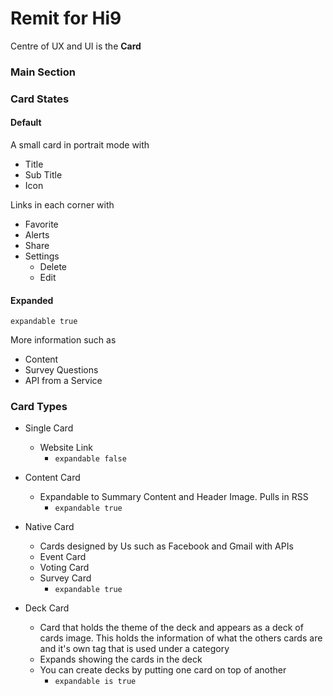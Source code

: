Remit for Hi9
=============

Centre of UX and UI is the **Card**

### Main Section

### Card States

#### Default
A small card in portrait mode with

* Title
* Sub Title
* Icon

Links in each corner with

* Favorite
* Alerts
* Share
* Settings
  * Delete
  * Edit

#### Expanded
  `expandable true`

  More information such as
  * Content
  * Survey Questions
  * API from a Service

### Card Types

* Single Card
  * Website Link
    * `expandable false`

* Content Card
  * Expandable to Summary Content and Header Image. Pulls in RSS
    * `expandable true`

* Native Card
  * Cards designed by Us such as Facebook and Gmail with APIs
  * Event Card
  * Voting Card
  * Survey Card
    * `expandable true`

* Deck Card
  * Card that holds the theme of the deck and appears as a deck of cards image. This holds the information of what the others cards are and it's own tag that is used under a category
  * Expands showing the cards in the deck
  * You can create decks by putting one card on top of another
    * `expandable is true`
